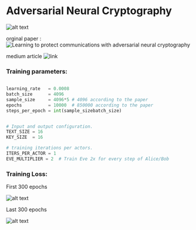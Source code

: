 # Adversarial Neural Cryptography

![alt text](https://github.com/VamshikShetty/adversarial-neural-cryptography-tensorflow/blob/master/images/medium-symm-crypto.jpg)

orginal paper : ![Learning to protect communications with adversarial neural cryptography](https://arxiv.org/abs/1610.06918)

medium article ![link](https://medium.com/@vamshikdshetty) 

### Training parameters:
```python

learning_rate   = 0.0008
batch_size      = 4096
sample_size     = 4096*5 # 4096 according to the paper
epochs          = 10000  # 850000 according to the paper
steps_per_epoch = int(sample_sizebatch_size)


# Input and output configuration.
TEXT_SIZE = 16
KEY_SIZE  = 16

# training iterations per actors.
ITERS_PER_ACTOR = 1
EVE_MULTIPLIER = 2  # Train Eve 2x for every step of Alice/Bob

```


### Training Loss:
First 300 epochs

![alt text](https://github.com/VamshikShetty/adversarial-neural-cryptography-tensorflow/blob/master/images/0-300.PNG)

Last 300 epochs

![alt text](https://github.com/VamshikShetty/adversarial-neural-cryptography-tensorflow/blob/master/images/0-300.PNG)